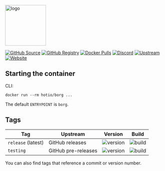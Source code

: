 [<img src="https://hotio.dev/img/borg.png" alt="logo" height="130" width="130">](https://github.com/borgbackup/borg)

[![GitHub Source](https://img.shields.io/badge/github-source-ffb64c?style=flat-square&logo=github&logoColor=white&labelColor=757575)](https://github.com/hotio/borg)
[![GitHub Registry](https://img.shields.io/badge/github-registry-ffb64c?style=flat-square&logo=github&logoColor=white&labelColor=757575)](https://github.com/orgs/hotio/packages/container/package/borg)
[![Docker Pulls](https://img.shields.io/docker/pulls/hotio/borg?color=ffb64c&style=flat-square&label=pulls&logo=docker&logoColor=white&labelColor=757575)](https://hub.docker.com/r/hotio/borg)
[![Discord](https://img.shields.io/discord/610068305893523457?style=flat-square&color=ffb64c&label=discord&logo=discord&logoColor=white&labelColor=757575)](https://hotio.dev/discord)
[![Upstream](https://img.shields.io/badge/upstream-project-ffb64c?style=flat-square&labelColor=757575)](https://github.com/borgbackup/borg)
[![Website](https://img.shields.io/badge/website-hotio.dev-ffb64c?style=flat-square&labelColor=757575)](https://hotio.dev/containers/borg)

## Starting the container

CLI:

```shell
docker run --rm hotio/borg ...
```

The default `ENTRYPOINT` is `borg`.

## Tags

| Tag                | Upstream            | Version | Build |
| -------------------|---------------------|---------|-------|
| `release` (latest) | GitHub releases     | ![version](https://img.shields.io/badge/dynamic/json?color=f5f5f5&style=flat-square&label=&query=%24.version&url=https%3A%2F%2Fraw.githubusercontent.com%2Fhotio%2Fborg%2Frelease%2FVERSION.json) | ![build](https://img.shields.io/github/workflow/status/hotio/borg/build/release?style=flat-square&label=) |
| `testing`          | GitHub pre-releases | ![version](https://img.shields.io/badge/dynamic/json?color=f5f5f5&style=flat-square&label=&query=%24.version&url=https%3A%2F%2Fraw.githubusercontent.com%2Fhotio%2Fborg%2Ftesting%2FVERSION.json) | ![build](https://img.shields.io/github/workflow/status/hotio/borg/build/testing?style=flat-square&label=) |

You can also find tags that reference a commit or version number.
